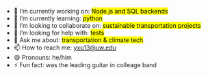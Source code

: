 - 🔭 I’m currently working on: <mark>Node.js and SQL backends</mark>
- 🌱 I’m currently learning: <mark>python</mark>
- 👯 I’m looking to collaborate on: <mark>sustainable transportation projects</mark>
- 🤔 I’m looking for help with: <mark>tests</mark>
- 💬 Ask me about: <mark>transportation & climate tech</mark>
- 📫 How to reach me: yxu13@uw.edu
- 😄 Pronouns: he/him
- ⚡ Fun fact: was the leading guitar in colleage band

<!--
**yxx-dev/yxx-dev** is a ✨ _special_ ✨ repository because its `README.md` (this file) appears on your GitHub profile.

Here are some ideas to get you started:

- 🔭 I’m currently working on ...
- 🌱 I’m currently learning ...
- 👯 I’m looking to collaborate on ...
- 🤔 I’m looking for help with ...
- 💬 Ask me about ...
- 📫 How to reach me: ...
- 😄 Pronouns: ...
- ⚡ Fun fact: ...
-->
